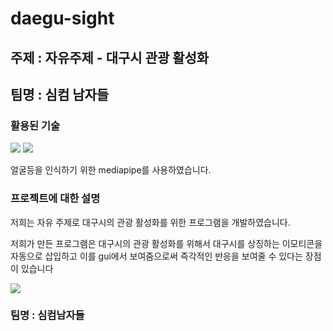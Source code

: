 # daegu-sight
## 주제 : 자유주제 - 대구시 관광 활성화
## 팀명 : 심컴 남자들
### 활용된 기술

<img src="https://img.shields.io/badge/Python-3776ABstyle=flat&logo=OpenCV&logoColor=white"/> <img src="https://img.shields.io/badge/OpenCV-5C3EE8style=flat&logo=OpenCV&logoColor=white"/>
<p>얼굴등을 인식하기 위한 mediapipe를 사용하였습니다.</p>
  
### 프로젝트에 대한 설명
<p>저희는 자유 주제로 대구시의 관광 활성화를 위한 프로그램을 개발하였습니다.</p>
<p>저희가 만든 프로그램은  대구시의 관광 활성화를 위해서 대구시를 상징하는 이모티콘을 자동으로 삽입하고 이를 gui에서 보여줌으로써 즉각적인 반응을 보여줄 수 있다는 장점이 있습니다</p>

<img src="https://github.com/sang-hash/daegu-sight/blob/main/image/img.png"/>


  
### 팀명 : 심컴남자들



